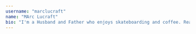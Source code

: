 ```yaml
---
username: "marclucraft"
name: "MArc Lucraft"
bio: "I'm a Husband and Father who enjoys skateboarding and coffee. Really excited about getting up and running with open source contributions."
---
```


